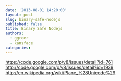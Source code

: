 ```yaml
---
date: '2013-08-01 14:20:00'
layout: post
slug: binary-safe-nodejs
published: false
title: Binary Safe Nodejs
authors:
  - ggreer
  - kansface
categories:
---
```


https://code.google.com/p/v8/issues/detail?id=761
http://code.google.com/p/v8/issues/detail?id=1939
http://en.wikipedia.org/wiki/Plane_%28Unicode%29